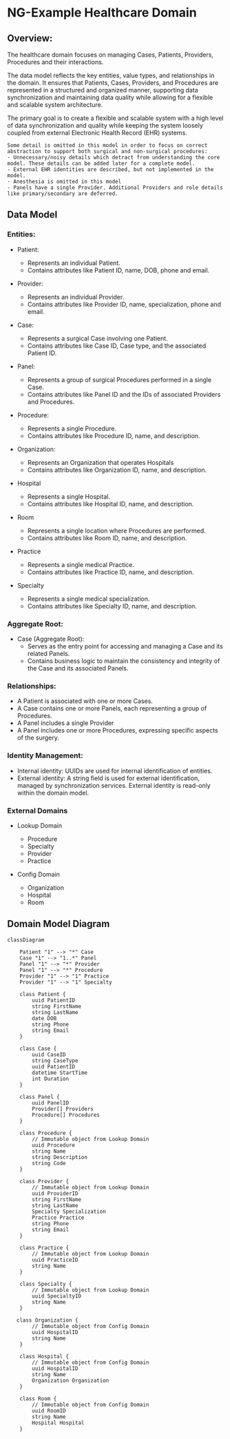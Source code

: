 # NG-Example Healthcare Domain

## Overview:

The healthcare domain focuses on managing Cases, Patients, Providers, Procedures and their interactions. 

The data model reflects the key entities, value types, and relationships in the domain. It ensures that Patients, Cases, Providers, and Procedures are represented in a structured and organized manner, supporting data synchronization and maintaining data quality while allowing for a flexible and scalable system architecture.

The primary goal is to create a flexible and scalable system with a high level of data synchronization and quality while keeping the system loosely coupled from external Electronic Health Record (EHR) systems.

    Some detail is omitted in this model in order to focus on correct abstraction to support both surgical and non-surgical procedures:
    - Unnecessary/noisy details which detract from understanding the core model. These details can be added later for a complete model.
    - External EHR identities are described, but not implemented in the model.
    - Anesthesia is omitted in this model
    - Panels have a single Provider. Additional Providers and role details like primary/secondary are deferred.

## Data Model

### Entities:

- Patient:
    - Represents an individual Patient.
    - Contains attributes like Patient ID, name, DOB, phone and email.

- Provider:
    - Represents an individual Provider.
    - Contains attributes like Provider ID, name, specialization, phone and email.

- Case:
    - Represents a surgical Case involving one Patient.
    - Contains attributes like Case ID, Case type, and the associated Patient ID.

- Panel:
    - Represents a group of surgical Procedures performed in a single Case.
    - Contains attributes like Panel ID and the IDs of associated Providers and Procedures.

- Procedure:
    - Represents a single Procedure.
    - Contains attributes like Procedure ID, name, and description.

- Organization:
    - Represents an Organization that operates Hospitals
    - Contains attributes like Organization ID, name, and description.

- Hospital
    - Represents a single Hospital.
    - Contains attributes like Hospital ID, name, and description.

- Room
    - Represents a single location where Procedures are performed.
    - Contains attributes like  Room ID, name, and description.

- Practice
    - Represents a single medical Practice.
    - Contains attributes like  Practice ID, name, and description.

- Specialty
    - Represents a single medical specialization.
    - Contains attributes like Specialty ID, name, and description.

### Aggregate Root:

- Case (Aggregate Root):
    - Serves as the entry point for accessing and managing a Case and its related Panels.
    -  Contains business logic to maintain the consistency and integrity of the Case and its associated Panels.

### Relationships:

- A Patient is associated with one or more Cases.
- A Case contains one or more Panels, each representing a group of Procedures.
- A Panel includes a single Provider 
- A Panel includes one or more Procedures, expressing specific aspects of the surgery.

### Identity Management:

- Internal identity: UUIDs are used for internal identification of entities.
- External identity: A string field is used for external identification, managed by synchronization services. External identity is read-only within the domain model.

### External Domains

- Lookup Domain
    - Procedure
    - Specialty
    - Provider
    - Practice

- Config Domain
    - Organization
    - Hospital
    - Room

## Domain Model Diagram


```mermaid
classDiagram

    Patient "1" --> "*" Case
    Case "1" --> "1..*" Panel
    Panel "1" --> "*" Provider
    Panel "1" --> "*" Procedure
    Provider "1" --> "1" Practice
    Provider "1" --> "1" Specialty

    class Patient {
        uuid PatientID
        string FirstName
        string LastName
        date DOB
        string Phone
        string Email
    }

    class Case {
        uuid CaseID
        string CaseType
        uuid PatientID
        datetime StartTime
        int Duration
    }

    class Panel {
        uuid PanelID
        Provider[] Providers
        Procedure[] Procedures
    }

    class Procedure {
        // Immutable object from Lookup Domain
        uuid Procedure
        string Name
        string Description
        string Code
    }

    class Provider {
        // Immutable object from Lookup Domain
        uuid ProviderID
        string FirstName
        string LastName
        Specialty Specialization
        Practice Practice
        string Phone
        string Email
    }

    class Practice {
        // Immutable object from Lookup Domain
        uuid PracticeID
        string Name
    }

    class Specialty {
        // Immutable object from Lookup Domain
        uuid SpecialtyID
        string Name
    }

   class Organization {
        // Immutable object from Config Domain
        uuid HospitalID
        string Name
    }

    class Hospital {
        // Immutable object from Config Domain
        uuid HospitalID
        string Name
        Organization Organization 
    }

    class Room {
        // Immutable object from Config Domain
        uuid RoomID
        string Name
        Hospital Hospital
    }

```